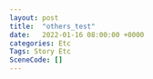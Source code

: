 ```yaml
---
layout: post
title:  "others_test"
date:   2022-01-16 08:00:00 +0000
categories: Etc
Tags: Story Etc
SceneCode: []
---
```

